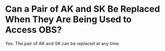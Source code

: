 # Can a Pair of AK and SK Be Replaced When They Are Being Used to Access OBS?<a name="obs_faq_0043"></a>

Yes. The pair of AK and SK can be replaced at any time.

